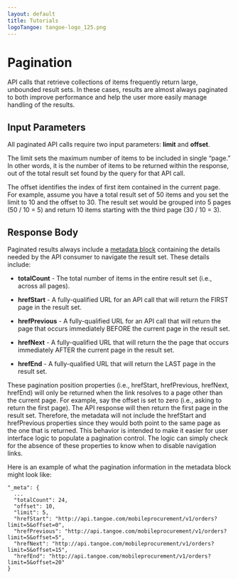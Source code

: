 ```yaml
---
layout: default
title: Tutorials
logoTangoe: tangoe-logo_125.png
---
```


# Pagination

API calls that retrieve collections of items frequently return large, unbounded result sets. In these cases, results are almost always paginated to both improve performance and help the user more easily manage handling of the results.
<br />

## Input Parameters

All paginated API calls require two input parameters: **limit** and **offset**. 

The limit sets the maximum number of items to be included in single “page.” In other words, it is the number of items to be returned within the response, out of the total result set found by the query for that API call. 

The offset identifies the index of first item contained in the current page. For example, assume you have a total result set of 50 items and you set the limit to 10 and the offset to 30. The result set would be grouped into 5 pages (50 / 10 = 5) and return 10 items starting with the third page (30 / 10 = 3).
<br />

## Response Body

Paginated results always include a [metadata block](/concepts/pagination/) containing the details needed by the API consumer to navigate the result set. These details include: 

* **totalCount** - The total number of items in the entire result set (i.e., across all pages).

* **hrefStart** - A fully-qualified URL for an API call that will return the FIRST page in the result set.

* **hrefPrevious** - A fully-qualified URL for an API call that will return the page that occurs immediately BEFORE the current page in the result set.

* **hrefNext** - A fully-qualified URL that will return the the page that occurs immediately AFTER the current page in the result set.

* **hrefEnd** - A fully-qualified URL that will return the LAST page in the result set.

These pagination position properties (i.e., hrefStart, hrefPrevious, hrefNext, hrefEnd) will only be returned when the link resolves to a page other than the current page. For example, say the offset is set to zero (i.e., asking to return the first page). The API response will then return the first page in the result set. Therefore, the metadata will not include the hrefStart and hrefPrevious properties since they would both point to the same page as the one that is returned. This behavior is intended to make it easier for user interface logic to populate a pagination control. The logic can simply check for the absence of these properties to know when to disable navigation links.

Here is an example of what the pagination information in the metadata block might look like:

```
"_meta": {
  ...
  "totalCount": 24,
  "offset": 10,
  "limit": 5,
  "hrefStart": "http://api.tangoe.com/mobileprocurement/v1/orders?limit=5&offset=0",
  "hrefPrevious": "http://api.tangoe.com/mobileprocurement/v1/orders?limit=5&offset=5",
  "hrefNext": "http://api.tangoe.com/mobileprocurement/v1/orders?limit=5&offset=15",
  "hrefEnd": "http://api.tangoe.com/mobileprocurement/v1/orders?limit=5&offset=20"
}
```
